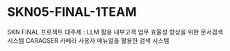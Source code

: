# SKN05-FINAL-1TEAM
SKN FINAL 프로젝트 
대주제 : LLM 활용 내부고객 업무 효율성 향상을 위한 문서검색시스템
CARAGSER 카메라 사용자 메뉴얼을 활용한 검색 시스템
